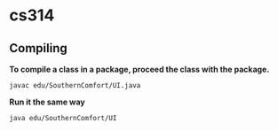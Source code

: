 cs314
=====


Compiling
---------

**To compile a class in a package, proceed the class with the package.**  

`javac edu/SouthernComfort/UI.java`

**Run it the same way**  

`java edu/SouthernComfort/UI`
